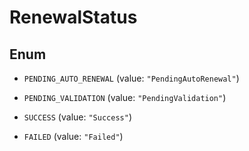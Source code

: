 

# RenewalStatus

## Enum


* `PENDING_AUTO_RENEWAL` (value: `"PendingAutoRenewal"`)

* `PENDING_VALIDATION` (value: `"PendingValidation"`)

* `SUCCESS` (value: `"Success"`)

* `FAILED` (value: `"Failed"`)



